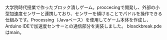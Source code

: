 大学院時代授業で作ったブロック潰しゲーム。proccecingで開発し、外部の小型加速度センサーと連携しており、センサーを傾けることでパドルを操作できる仕組みです。Processing（Javaベース）を使用してゲーム本体を作成し、Arduino IDEで加速度センサーとの通信部分を実装しました。
bloackbreak.pdeはmain。
